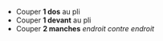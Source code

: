 - Couper **1 dos** au pli
- Couper **1 devant** au pli
- Couper **2 manches** _endroit contre endroit_
